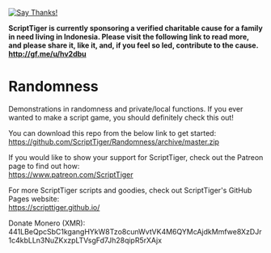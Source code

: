[![Say Thanks!](https://img.shields.io/badge/Say%20Thanks-!-1EAEDB.svg)](https://saythanks.io/to/ScriptTiger)

**ScriptTiger is currently sponsoring a verified charitable cause for a family in need living in Indonesia. Please visit the following link to read more, and please share it, like it, and, if you feel so led, contribute to the cause.
http://gf.me/u/hv2dbu**

# Randomness
Demonstrations in randomness and private/local functions. If you ever wanted to make a script game, you should definitely check this out!

You can download this repo from the below link to get started:  
https://github.com/ScriptTiger/Randomness/archive/master.zip

If you would like to show your support for ScriptTiger, check out the Patreon page to find out how:  
https://www.patreon.com/ScriptTiger

For more ScriptTiger scripts and goodies, check out ScriptTiger's GitHub Pages website:  
https://scripttiger.github.io/

Donate Monero (XMR): 441LBeQpcSbC1kgangHYkW8Tzo8cunWvtVK4M6QYMcAjdkMmfwe8XzDJr1c4kbLLn3NuZKxzpLTVsgFd7Jh28qipR5rXAjx
